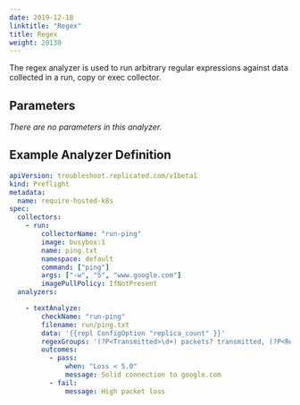 ```yaml
---
date: 2019-12-18
linktitle: "Regex"
title: Regex
weight: 20130
---
```


The regex analyzer is used to run arbitrary regular expressions against data collected in a run, copy or exec collector.

## Parameters

*There are no parameters in this analyzer.*

## Example Analyzer Definition

```yaml
apiVersion: troubleshoot.replicated.com/v1beta1
kind: Preflight
metadata:
  name: require-hosted-k8s
spec:
  collectors:
    - run:
        collectorName: "run-ping"
        image: busybox:1
        name: ping.txt
        namespace: default
        command: ["ping"]
        args: ["-w", "5", "www.google.com"]
        imagePullPolicy: IfNotPresent
  analyzers:

    - textAnalyze:
        checkName: "run-ping"
        filename: run/ping.txt
        data: '{{repl ConfigOption "replica_count" }}'
        regexGroups: '(?P<Transmitted>\d+) packets? transmitted, (?P<Received>\d+) packets? received, (?P<Loss>\d+\.\d+)% packet loss'
        outcomes:
          - pass:
              when: "Loss < 5.0"
              message: Solid connection to google.com
          - fail:
              message: High packet loss
```
